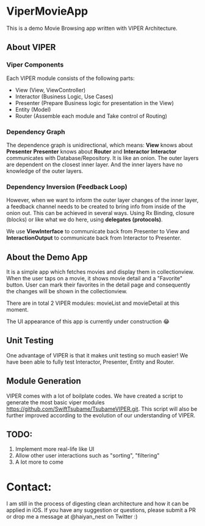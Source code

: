 # ViperMovieApp

This is a demo Movie Browsing app written with VIPER Architecture.

## About VIPER

### Viper Components

Each VIPER module consists of the following parts:

- View (View, ViewController) 
- Interactor (Business Logic, Use Cases) 
- Presenter (Prepare Business logic for presentation in the View)
- Entity (Model) 
- Router (Assemble each module and Take control of Routing)

### Dependency Graph

The dependence graph is unidirectional, which means:
**View** knows about **Presenter**
**Presenter** knows about **Router** and **Interactor** 
**Interactor** communicates with Database/Repository. 
It is like an onion. The outer layers are dependent on the closest inner layer. And the inner layers have no knowledge of the outer layers. 

### Dependency Inversion (Feedback Loop)

However, when we want to inform the outer layer changes of the inner layer, a feedback channel needs to be created to bring info from inside of the onion out.
This can be achieved in several ways. Using Rx Binding, closure (blocks) or like what we do here, using **delegates (protocols)**.

We use **ViewInterface** to communicate back from Presenter to View and **InteractionOutput** to communicate back from Interactor to Presenter.
												
## About the Demo App
It is a simple app which fetches movies and display them in collectionview. When the user taps on a movie, it shows movie detail and a "Favorite" button. User can mark their favorites in the detail page and consequently the changes will be shown in the collectionview.

There are in total 2 VIPER modules: movieList and movieDetail at this moment.

The UI appearance of this app is currently under construction 😂

## Unit Testing
One advantage of VIPER is that it makes unit testing so much easier!
We have been able to fully test Interactor, Presenter, Entity and Router. 

## Module Generation
VIPER comes with a lot of boilplate codes. We have created a script to generate the most basic viper modules https://github.com/SwiftTsubame/TsubameVIPER.git. This script will also be further improved according to the evolution of our understanding of VIPER.

## TODO:
1. Implement more real-life like UI
2. Allow other user interactions such as "sorting", "filtering"
3. A lot more to come

# Contact:
I am still in the process of digesting clean architecture and how it can be applied in iOS. If you have any suggestion or questions, please submit a PR or drop me a message at @haiyan_nest on Twitter :)

